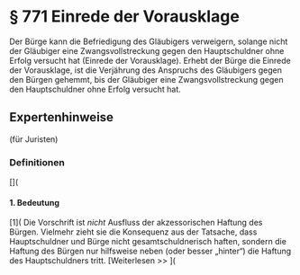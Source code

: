 # § 771 Einrede der Vorausklage
Der Bürge kann die Befriedigung des Gläubigers verweigern, solange nicht der Gläubiger eine Zwangsvollstreckung gegen den Hauptschuldner ohne Erfolg versucht hat (Einrede der Vorausklage). Erhebt der Bürge die Einrede der Vorausklage, ist die Verjährung des Anspruchs des Gläubigers gegen den Bürgen gehemmt, bis der Gläubiger eine Zwangsvollstreckung gegen den Hauptschuldner ohne Erfolg versucht hat.
## Expertenhinweise
(für Juristen)
### Definitionen
[](
#### 1. Bedeutung
[1]( Die Vorschrift ist _nicht_ Ausfluss der akzessorischen Haftung des Bürgen. Vielmehr zieht sie die Konsequenz aus der Tatsache, dass Hauptschuldner und Bürge nicht gesamtschuldnerisch haften, sondern die Haftung des Bürgen nur hilfsweise neben (oder besser „hinter“) die Haftung des Hauptschuldners tritt.
[Weiterlesen >> ](